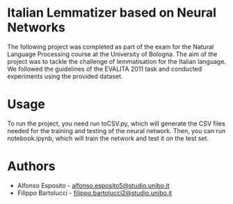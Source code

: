 # Italian Lemmatizer based on Neural Networks

The following project was completed as part of the exam for the Natural Language Processing course at the University of Bologna. The aim of the project
was to tackle the challenge of lemmatisation for the Italian language. We followed
the guidelines of the EVALITA 2011 task and conducted experiments using the
provided dataset. 

# Usage
To run the project, you need run toCSV.py, which will generate the CSV files
needed for the training and testing of the neural network. Then, you can run
notebook.ipynb, which will train the network and test it on the test set.

# Authors
* Alfonso Esposito - alfonso.esposito5@studio.unibo.it 
* Filippo Bartolucci - filippo.bartolucci2@studio.unibo.it
